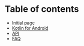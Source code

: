 # Table of contents

* [Initial page](README.md)
* [Kotlin for Android](kotlin-for-android.md)
* [API](api.md)
* [FAQ](faq.md)

